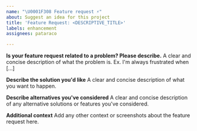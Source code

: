 ```yaml
---
name: "\U0001F308 Feature request ⚡️"
about: Suggest an idea for this project
title: 'Feature Request: <DESCRIPTIVE_TITLE>'
labels: enhancement
assignees: pataraco

---
```


**Is your feature request related to a problem? Please describe.**
A clear and concise description of what the problem is. Ex. I'm always frustrated when [...]

**Describe the solution you'd like**
A clear and concise description of what you want to happen.

**Describe alternatives you've considered**
A clear and concise description of any alternative solutions or features you've considered.

**Additional context**
Add any other context or screenshots about the feature request here.
